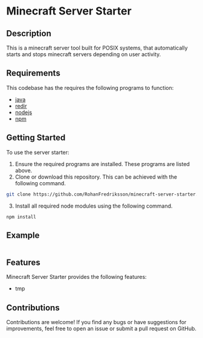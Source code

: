 # Minecraft Server Starter

## Description
This is a minecraft server tool built for POSIX systems, that automatically starts and stops minecraft servers depending on user activity. 

## Requirements
This codebase has the requires the following programs to function:
- [java](https://www.java.com/en/)
- [redir](https://linux.die.net/man/1/redir)
- [nodejs](https://nodejs.org/en)
- [npm](https://www.npmjs.com/)

## Getting Started
To use the server starter:
1. Ensure the required programs are installed. These programs are listed above.
2. Clone or download this repository. This can be achieved with the following command.
```bash
git clone https://github.com/RohanFredriksson/minecraft-server-starter.git
```
3. Install all required node modules using the following command.
```
npm install
```

## Example
```javascript
```

## Features
Minecraft Server Starter provides the following features:
- tmp

## Contributions
Contributions are welcome! If you find any bugs or have suggestions for improvements, feel free to open an issue or submit a pull request on GitHub.

